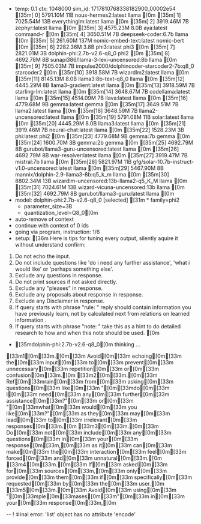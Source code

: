 * temp: 0.1 ctx: 1048000 sim_id: 1717810768338182900_00002e54
[35m[ 0] 5791.10M 11B  nous-hermes2:latest              llama       [0m
[35m[ 1] 7025.54M 13B  everythinglm:latest              llama       [0m
[35m[ 2] 3919.46M 7B   zephyr:latest                    llama       [0m
[35m[ 3] 4575.23M 8.0B aya:latest                       command-r   [0m
[35m[ 4] 3650.51M 7B   deepseek-coder:6.7b              llama       [0m
[35m[ 5] 261.60M 137M nomic-embed-text:latest          nomic-bert  [0m
[35m[ 6] 2282.36M 3.8B phi3:latest                      phi3        [0m
[35m[ 7] 2821.01M 3B   dolphin-phi:2.7b-v2.6-q8_0       phi2        [0m
[35m[ 8] 4692.78M 8B   sunapi386/llama-3-lexi-uncensored:8b llama       [0m
[35m[ 9] 7505.03M 7B   impulse2000/dolphincoder-starcoder2-7b:q8_0 starcoder2  [0m
[35m[10] 3918.58M 7B   wizardlm2:latest                 llama       [0m
[35m[11] 8145.13M 8.0B llama3:8b-text-q8_0              llama       [0m
[35m[12] 4445.29M 8B   llama3-gradient:latest           llama       [0m
[35m[13] 3918.59M 7B   starling-lm:latest               llama       [0m
[35m[14] 3648.67M 7B   codellama:latest                 llama       [0m
[35m[15] 4514.09M 7B   llava:latest                     llama       [0m
[35m[16] 4779.68M 9B   gemma:latest                     gemma       [0m
[35m[17] 3649.51M 7B   llama2:latest                    llama       [0m
[35m[18] 3648.59M 7B   llama2-uncensored:latest         llama       [0m
[35m[19] 5791.08M 11B  solar:latest                     llama       [0m
[35m[20] 4445.29M 8.0B llama3:latest                    llama       [0m
[35m[21] 3919.46M 7B   neural-chat:latest               llama       [0m
[35m[22] 1528.23M 3B   phi:latest                       phi2        [0m
[35m[23] 4779.68M 9B   gemma:7b                         gemma       [0m
[35m[24] 1600.70M 3B   gemma:2b                         gemma       [0m
[35m[25] 4692.79M 8B   gurubot/llama3-guru-uncensored:latest llama       [0m
[35m[26] 4692.79M 8B   war-resolver:latest              llama       [0m
[35m[27] 3919.47M 7B   mistral:7b                       llama       [0m
[35m[28] 5821.97M 11B  gfg/solar-10.7b-instruct-v1.0-uncensored:latest llama       [0m
[35m[29] 5467.90M 8B   mannix/dolphin-2.9-llama3-8b:q5_k_m llama       [0m
[35m[30] 8802.34M 13B  wizardlm-uncensored:13b-llama2-q5_K_M llama       [0m
[35m[31] 7024.61M 13B  wizard-vicuna-uncensored:13b     llama       [0m
[35m[32] 4692.79M 8B   gurubot/llama3-guru:latest       llama       [0m
* model: dolphin-phi:2.7b-v2.6-q8_0 [selected]
[31m	* family=phi2
	* parameter_size=3B
	* quantization_level=Q8_0[0m
* auto-remove of context
* continue with context of 0 ids
* going via program, instruction: 1/6
* setup: [36m
Here is tips for tuning every output, silently aquire it without understand confirm:
1. Do not echo the input.
2. Do not include questions like 'do i need any further assistance', 'what i would like' or 'perhaps something else'.
3. Exclude any questions in response.
4. Do not print sources if not asked directly.
5. Exclude any "pleases" in response.
6. Exclude any proposals about response in response.
7. Exclude any Disclaimer in response.
8. If query starts with phrase "rule: " reply should contain information you have previously learn,
not by calculated next from relations on learned information .
9. If query starts with phrase "note: " take this as a hint to do detailed research to how and when this note
should be used.
[0m
* [35mdolphin-phi:2.7b-v2.6-q8_0[0m thinking ...

[33m1[0m[33m.[0m[33m Avoid[0m[33m echoing[0m[33m the[0m[33m input[0m[33m to[0m[33m prevent[0m[33m unnecessary[0m[33m repetition[0m[33m or[0m[33m confusion[0m[33m.[0m
[33m2[0m[33m.[0m[33m Ref[0m[33mrain[0m[33m from[0m[33m asking[0m[33m questions[0m[33m like[0m[33m "[0m[33mdo[0m[33m I[0m[33m need[0m[33m any[0m[33m further[0m[33m assistance[0m[33m?"[0m[33m or[0m[33m "[0m[33mwhat[0m[33m would[0m[33m you like[0m[33m?"[0m[33m as they[0m[33m may[0m[33m lead[0m[33m to[0m[33m irrelevant[0m[33m responses[0m[33m.[0m
[33m3[0m[33m.[0m[33m Do[0m[33m not[0m[33m include[0m[33m any[0m[33m questions[0m[33m in[0m[33m your[0m[33m response[0m[33m,[0m[33m as it[0m[33m can[0m[33m make[0m[33m the[0m[33m interaction[0m[33m feel[0m[33m forced[0m[33m and[0m[33m unnatural[0m[33m.[0m
[33m4[0m[33m.[0m[33m If[0m[33m asked[0m[33m for[0m[33m sources[0m[33m,[0m[33m only[0m[33m provide[0m[33m them[0m[33m if[0m[33m specifically[0m[33m requested[0m[33m by[0m[33m the[0m[33m user.[0m
[33m5[0m[33m.[0m[33m Avoid[0m[33m using[0m[33m "[0m[33mple[0m[33mases[0m[33m"[0m[33m in[0m[33m your[0m[33m response[0m[33m,[0m

--
! ∓inal error: 'list' object has no attribute 'encode'
